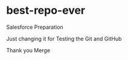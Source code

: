 # best-repo-ever
Salesforce Preparation


Just changing it for Testing the Git and GitHub

Thank you
Merge 
